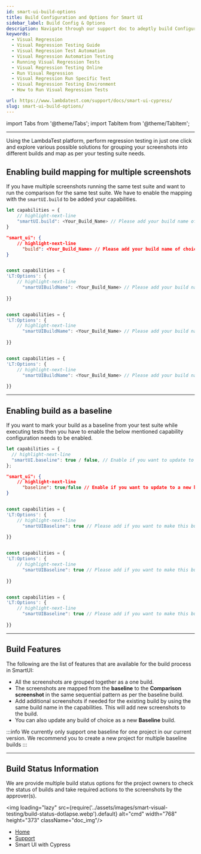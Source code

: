 ```yaml
---
id: smart-ui-build-options
title: Build Configuration and Options for Smart UI
sidebar_label: Build Config & Options
description: Navigate through our support doc to adeptly build Configuration & Options for Smart UI using LambdaTest!
keywords:
  - Visual Regression
  - Visual Regression Testing Guide
  - Visual Regression Test Automation
  - Visual Regression Automation Testing
  - Running Visual Regression Tests
  - Visual Regression Testing Online
  - Run Visual Regression
  - Visual Regression Run Specific Test
  - Visual Regression Testing Environment
  - How to Run Visual Regression Tests

url: https://www.lambdatest.com/support/docs/smart-ui-cypress/
slug: smart-ui-build-options/
---
```


import Tabs from '@theme/Tabs';
import TabItem from '@theme/TabItem';

---

<script type="application/ld+json"
      dangerouslySetInnerHTML={{ __html: JSON.stringify({
       "@context": "https://schema.org",
        "@type": "BreadcrumbList",
        "itemListElement": [{
          "@type": "ListItem",
          "position": 1,
          "name": "LambdaTest",
          "item": "https://www.lambdatest.com"
        },{
          "@type": "ListItem",
          "position": 2,
          "name": "Support",
          "item": "https://www.lambdatest.com/support/docs/"
        },{
          "@type": "ListItem",
          "position": 3,
          "name": "Smart Visual Testing",
          "item": "https://www.lambdatest.com/support/docs/smart-ui-cypress/"
        }]
      })
    }}
></script>

Using the LambdaTest platform, perform regression testing in just one click and explore various possible solutions for grouping your screenshots into different builds and map as per your testing suite needs.

## Enabling build mapping for multiple screenshots

If you have multiple screenshots running the same test suite and want to run the comparison for the same test suite. We have to enable the mapping with the `smartUI.build` to be added your capabilities.

<Tabs className="docs__val" groupId="framework">
<TabItem value="selenium" label="Selenium" default>

```js title="Please add the following to your capabilities configuration"
let capabilities = {
    // highlight-next-line
    "smartUI.build": <Your_Build_Name> // Please add your build name of choice here
}
```

</TabItem>
<TabItem value="cypress" label="Cypress" default>

```json title="Please make the changes in lambdatest-config.json"
"smart_ui": {
    // highlight-next-line
      "build": <Your_Build_Name> // Please add your build name of choice here
}
```

</TabItem>
<TabItem value="playwright" label="Playwright" default>

```js title="Please add the following in <LT:Options> in your capabilities configuration "

const capabilities = {
'LT:Options': {
    // highlight-next-line
      "smartUIBuildName": <Your_Build_Name> // Please add your build name of choice here
    
}}
```
</TabItem>
<TabItem value="puppeteer" label="Puppeteer" default>

```js title="Please add the following in <LT:Options> in your capabilities configuration "

const capabilities = {
'LT:Options': {
    // highlight-next-line
      "smartUIBuildName": <Your_Build_Name> // Please add your build name of choice here
    
}}
```
</TabItem>
<TabItem value="k6" label="K6" default>

```js title="Please add the following in <LT:Options> in your capabilities configuration "

const capabilities = {
'LT:Options': {
    // highlight-next-line
      "smartUIBuildName": <Your_Build_Name> // Please add your build name of choice here
    
}}
```
</TabItem>
</Tabs>

---

## Enabling build as a baseline

If you want to mark your build as a baseline from your test suite while executing tests then you have to enable the below mentioned capability configuration needs to be enabled.

<Tabs className="docs__val" groupId="framework">
<TabItem value="selenium" label="Selenium" default>

```js title="Please add the following to your capabilities configuration"
let capabilities = {
  // highlight-next-line
  "smartUI.baseline": true / false, // Enable if you want to update to a new baseline build
};
```

</TabItem>
<TabItem value="cypress" label="Cypress" default>

```json title="Please make the changes in lambdatest-config.json"
"smart_ui": {
    // highlight-next-line
      "baseline": true/false // Enable if you want to update to a new baseline build
}
```

</TabItem>
<TabItem value="playwright" label="Playwright" default>

```js title="Please add the following in <LT:Options> in your capabilities configuration "

const capabilities = {
'LT:Options': {
    // highlight-next-line
      "smartUIBaseline": true // Please add if you want to make this build as baseline
    
}}
```
</TabItem>
<TabItem value="puppeteer" label="Puppeteer" default>

```js title="Please add the following in <LT:Options> in your capabilities configuration "

const capabilities = {
'LT:Options': {
    // highlight-next-line
      "smartUIBaseline": true // Please add if you want to make this build as baseline
    
}}
```
</TabItem>
<TabItem value="k6" label="K6" default>

```js title="Please add the following in <LT:Options> in your capabilities configuration "

const capabilities = {
'LT:Options': {
    // highlight-next-line
      "smartUIBaseline": true // Please add if you want to make this build as baseline
    
}}
```
</TabItem>
</Tabs>

---

## Build Features

The following are the list of features that are available for the build process in SmartUI:

- All the screenshots are grouped together as a one build.
- The screenshots are mapped from the **baseline** to the **Comparison screenshot** in the same sequential pattern as per the baseline build.
- Add additional screenshots if needed for the existing build by using the same build name in the capabilities. This will add new screenshots to the build.
- You can also update any build of choice as a new **Baseline** build.

:::info
We currently only support one baseline for one project in our current version. We recommend you to create a new project for multiple baseline builds
:::

---

## Build Status Information

We are provide multiple build status options for the project owners to check the status of builds and take required actions to the screenshots by the approver(s).

<img loading="lazy" src={require('../assets/images/smart-visual-testing/build-status-dotlapse.webp').default} alt="cmd" width="768" height="373" className="doc_img"/>

<nav aria-label="breadcrumbs">
  <ul className="breadcrumbs">
    <li className="breadcrumbs__item">
      <a className="breadcrumbs__link" target="_self" href="https://www.lambdatest.com">
        Home
      </a>
    </li>
    <li className="breadcrumbs__item">
      <a className="breadcrumbs__link" target="_self" href="https://www.lambdatest.com/support/docs/">
        Support
      </a>
    </li>
    <li className="breadcrumbs__item breadcrumbs__item--active">
      <span className="breadcrumbs__link">
     Smart UI with Cypress  </span>
    </li>
  </ul>
</nav>
